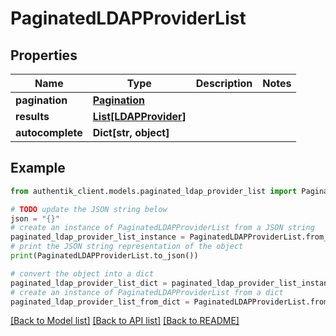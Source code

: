 # PaginatedLDAPProviderList


## Properties

Name | Type | Description | Notes
------------ | ------------- | ------------- | -------------
**pagination** | [**Pagination**](Pagination.md) |  | 
**results** | [**List[LDAPProvider]**](LDAPProvider.md) |  | 
**autocomplete** | **Dict[str, object]** |  | 

## Example

```python
from authentik_client.models.paginated_ldap_provider_list import PaginatedLDAPProviderList

# TODO update the JSON string below
json = "{}"
# create an instance of PaginatedLDAPProviderList from a JSON string
paginated_ldap_provider_list_instance = PaginatedLDAPProviderList.from_json(json)
# print the JSON string representation of the object
print(PaginatedLDAPProviderList.to_json())

# convert the object into a dict
paginated_ldap_provider_list_dict = paginated_ldap_provider_list_instance.to_dict()
# create an instance of PaginatedLDAPProviderList from a dict
paginated_ldap_provider_list_from_dict = PaginatedLDAPProviderList.from_dict(paginated_ldap_provider_list_dict)
```
[[Back to Model list]](../README.md#documentation-for-models) [[Back to API list]](../README.md#documentation-for-api-endpoints) [[Back to README]](../README.md)


